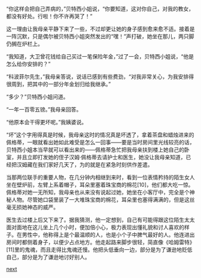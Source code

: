 
“你这样会把自己弄病的，”贝特西小姐说，“你要知道，这对你自己，对我的教女，都没有好处。行啦！你不许再哭了！”

这一理由让我母亲平静下来了一些，不过却更让她的身子感到愈来愈不适。接着是一阵沉默，只是偶尔被贝特西小姐突然发出的“嘿！”声打破，她坐在那儿，两只脚仍搁在炉栏上。

“我知道，大卫曾花钱给自己买过一笔保险年金，”过了一会，贝特西小姐说，“他是怎么给你安排的？”

“科波菲尔先生，”我母亲答说，说话已感到有些费劲，“对我非常关心，为我安排得很周到，把其中的一部分年金划归给我继承。”

“多少？”贝特西小姐问道。

“一年一百零五镑。”我母亲回答。

“他原本会干得更坏呢。”我姨婆说。

“坏”这个字用得真是时候，我母亲这时的情况真是坏透了，拿着茶盘和蜡烛进来的佩格蒂，一眼就看出她如此难受是怎么一回事——要是当时房间里光线较亮的话，贝特西小姐本当早就可以看出来的——佩格蒂急忙把我母亲扶到楼上她自己的卧室，并且立即打发她的侄子汉姆·佩格蒂去请护士和医生，她没让我母亲知道，已经把汉姆藏在我们家好几天了，为的就是在紧急时刻供作差遣。

当那两位联手的重要人物，在几分钟内相继到来时，看到一位表情矜持的陌生女人坐在壁炉前，左臂上系着帽子，耳朵里塞着珠宝商的棉花[10]，他们都大吃一惊。佩格蒂对她一无所知，我母亲也从来没有说起过她，她坐在小客厅中，完全是个神秘人物。尽管她口袋里装了一大堆珠宝商的棉花，耳朵里也塞得满满的，但是这丝毫无损她神态的威严。

医生去过楼上后又下来了。据我猜测，他一定想到，自己有可能得跟这位陌生太太面对面地在这儿坐上几个小时，便加倍小心，极力表现出懂礼貌和讨人喜欢的样子。在男性中，他称得上是个最温顺的人，也是小个子中脾气最好的人。他连进出房间时都侧着身子，以便少占点地方。他走起路来脚步很轻，简直像《哈姆雷特》[11]里的鬼魂，而且走得比鬼魂还慢。他把头低垂向一边，部分是为了谦逊地贬低自己，部分是为了谦逊地讨好别人。

[next](page19)
